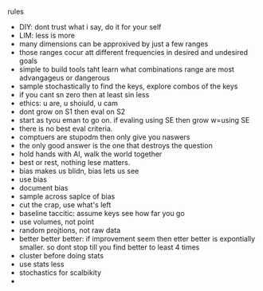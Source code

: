 rules

- DIY: dont trust what i say, do it for your self
- LIM: less is more
- many dimensions can be approxived by just a few ranges
- those ranges cocur att different frequencies in desired and undesired goals
- simple to build tools taht learn what combinations range are most advangageus or dangerous
- sample stochastically to find the keys, explore combos of the keys
- if you cant sn zero then at least sin less
- ethics: u are, u shoiuld, u cam
- dont grow on S1 then eval on S2 
- start as tyou eman to go on. if evaling using SE then grow w=using SE
- there is no best eval criteria.
- comptuers are stupodm then only give you naswers
- the only good answer is the one that destroys the question
- hold hands with AI, walk the world together
- best or rest, nothing lese matters.
-  bias makes us blidn, bias lets us see
- use bias
- document bias
- sample across saplce of bias
- cut the crap, use what's left
- baseline taccitic: assume keys see how far you go
- use volumes, not point
- random projtions, not raw data
- better better better: if improvement seem then etter better is expontially smaller. so dont stop till you find better to least 4 times
- cluster before doing stats
- use stats less
- stochastics for scalbikity
- 
